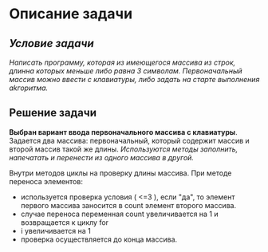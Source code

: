 # Описание задачи #

## *Условие задачи* ##

*Написать программу, которая из имеющегося массива из строк, длинна которых меньше либо равна 3 символам. Первоначальный массив можно ввести с клавиатуры, либо задать на старте выполнения аkгоритма.*

## Решение задачи ##

**Выбран вариант ввода первоначального массива с клавиатуры**. 
Задается два массива: первоначальный, который содержит массив и второй массив такой же длины. *Используются методы заполнить, напечатать и перенести из одного массива в другой.*

Внутри методов циклы на проверку длины массива. При методе переноса элементов:
+ используется проверка условия ( <=3 ), если "да", то элемент первого массива заносится в count элемент второго массива. 
+ случае переноса  переменная count увеличивается на 1 и возвращается к циклу for 
+ i увеличивается на 1 
+ проверка осуществляется до конца массива.
